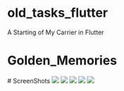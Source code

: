 # old_tasks_flutter

A Starting of My Carrier in Flutter

# Golden_Memories

<p>
# ScreenShots
<img src="https://github.com/user-attachments/assets/f3280dfb-91f5-4c59-a988-4a0d8c33e46c"  />
<img src="https://github.com/user-attachments/assets/155437b5-8d54-4468-bf6f-007e67196bd5"  />
    <img src="https://github.com/user-attachments/assets/b06302c0-bf54-460b-8508-bf911447e2ba"  />
<img src="https://github.com/user-attachments/assets/374bd21e-33e2-4900-9abc-d5028cec0ae4"  />
  <img src="https://github.com/user-attachments/assets/c958b90a-fb85-41f3-817f-4c9fc9472f88"  />
</p>
